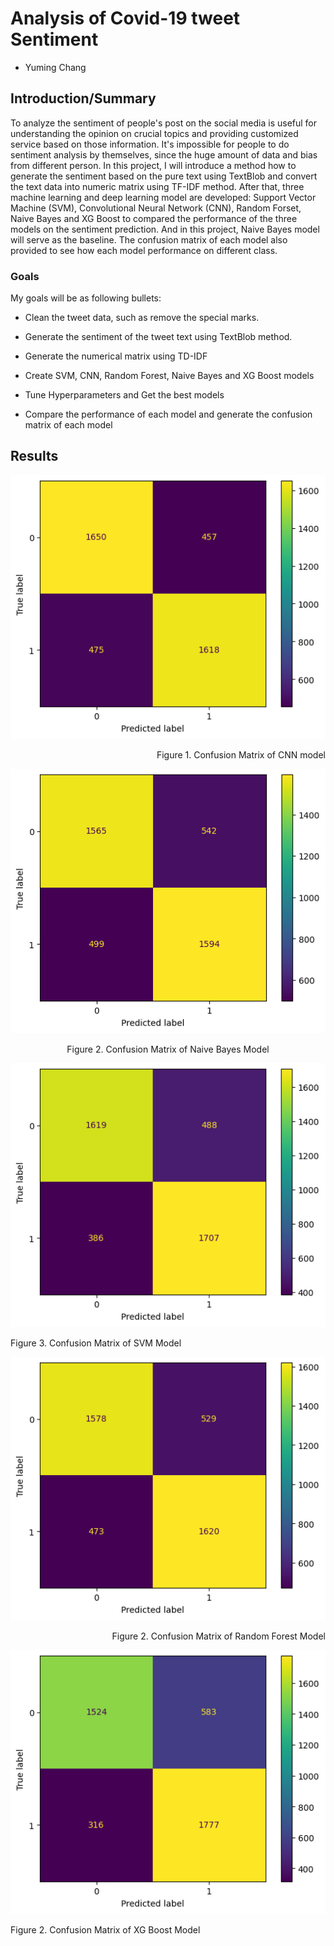 # Analysis of Covid-19 tweet Sentiment
- Yuming Chang


## Introduction/Summary
To analyze the sentiment of people's post on the social media is useful for understanding the opinion on crucial topics and providing customized service based on those information. It's impossible for people to do sentiment analysis by themselves, since the huge amount of data and bias from different person. In this project, I will introduce a method how to generate the sentiment based on the pure text using TextBlob and convert the text data into numeric matrix using TF-IDF method. After that, three machine learning and deep learning model are developed: Support Vector Machine (SVM), Convolutional Neural Network (CNN), Random Forset, Naive Bayes and XG Boost to compared the performance of the three models on the sentiment prediction. And in this project, Naive Bayes model will serve as the baseline. The confusion matrix of each model also provided to see how each model performance on different class.

### Goals
My goals will be as following bullets:

- Clean the tweet data, such as remove the special marks.

- Generate the sentiment of the tweet text using TextBlob method.

- Generate the numerical matrix using TD-IDF

- Create SVM, CNN, Random Forest, Naive Bayes and XG Boost models

- Tune Hyperparameters and Get the best models

- Compare the performance of each model and generate the confusion matrix of each model

## Results


<p align="right">
  <img src="https://github.com/changyming/8803Project/blob/webpage/CNN123.png?raw=true">
</p>
<p align="right">
  Figure 1. Confusion Matrix of CNN model
 </p>

<p align="center">
  <img src="https://github.com/changyming/8803Project/blob/webpage/NB.png?raw=true">
</p>
<p align="center">
  Figure 2. Confusion Matrix of Naive Bayes Model
 </p>


<p align="left">
  <img src="https://github.com/changyming/8803Project/blob/webpage/SVM.png?raw=true">
</p>
<p align="left">
  Figure 3. Confusion Matrix of SVM Model
 </p>

<p align="right">
  <img src="https://github.com/changyming/8803Project/blob/webpage/RF.png?raw=true">
</p>
<p align="right">
  Figure 2. Confusion Matrix of Random Forest Model
 </p>


<p align="left">
  <img src="https://github.com/changyming/8803Project/blob/webpage/XG.png?raw=true">
</p>
<p align="left">
  Figure 2. Confusion Matrix of XG Boost Model
 </p>


